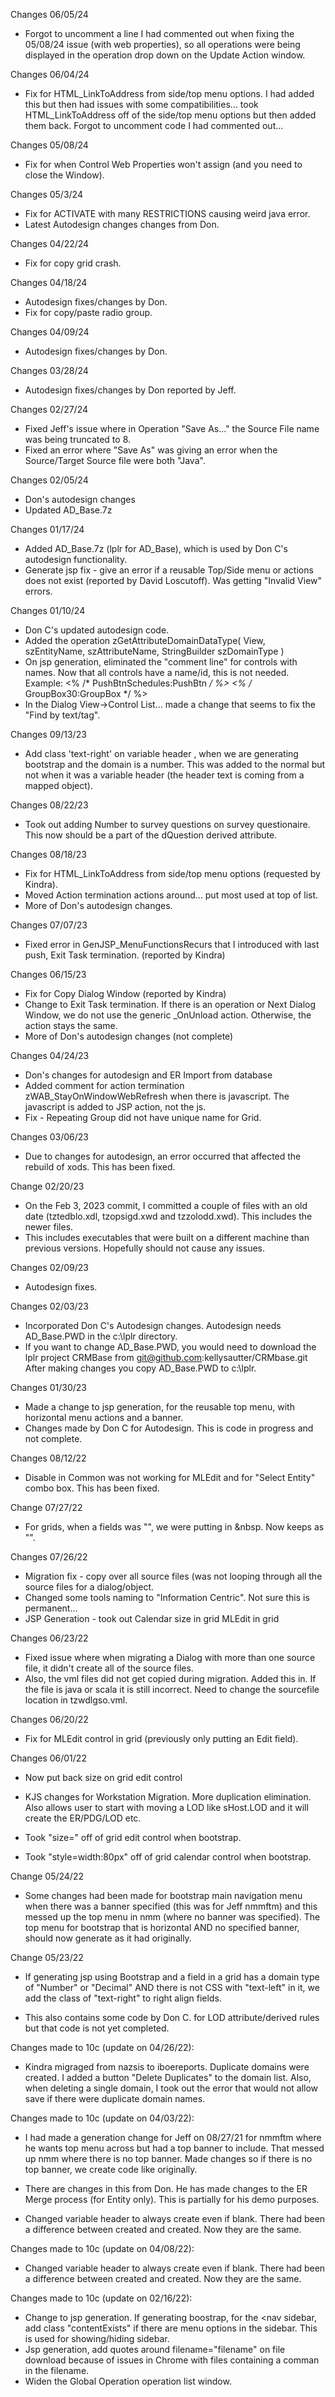 Changes 06/05/24
* Forgot to uncomment a line I had commented out when fixing the 05/08/24 issue (with web properties), so all operations
  were being displayed in the operation drop down on the Update Action window.

Changes 06/04/24
* Fix for HTML_LinkToAddress from side/top menu options. I had added this but then had issues with some compatibilities... took HTML_LinkToAddress
  off of the side/top menu options but then added them back. Forgot to uncomment code I had commented out...

Changes 05/08/24
* Fix for when Control Web Properties won't assign (and you need to close the Window).

Changes 05/3/24
* Fix for ACTIVATE with many RESTRICTIONS causing weird java error.
* Latest Autodesign changes changes from Don.

Changes 04/22/24
* Fix for copy grid crash.

Changes 04/18/24
* Autodesign fixes/changes by Don.
* Fix for copy/paste radio group.

Changes 04/09/24
* Autodesign fixes/changes by Don.

Changes 03/28/24
* Autodesign fixes/changes by Don reported by Jeff.

Changes 02/27/24
* Fixed Jeff's issue where in Operation "Save As..." the Source File name was being truncated to 8.
* Fixed an error where "Save As" was giving an error when the Source/Target Source file were both "Java".

Changes 02/05/24
* Don's autodesign changes
* Updated AD_Base.7z

Changes 01/17/24
* Added AD_Base.7z (lplr for AD_Base), which is used by Don C's autodesign functionality.
* Generate jsp fix - give an error if a reusable Top/Side menu or actions does not exist (reported by David Loscutoff). Was getting "Invalid View" errors.

Changes 01/10/24
* Don C's updated autodesign code.
* Added the operation zGetAttributeDomainDataType( View, szEntityName, szAttributeName, StringBuilder szDomainType )
* On jsp generation, eliminated the "comment line" for controls with names. Now that all controls have a name/id, this is not needed. Example:
<% /* PushBtnSchedules:PushBtn */ %>
<% /* GroupBox30:GroupBox */ %>
* In the Dialog View->Control List... made a change that seems to fix the "Find by text/tag".


Changes 09/13/23
* Add class 'text-right' on variable header <th>, when we are generating bootstrap and the domain is a number. This was added to the normal
  <th> but not when it was a variable header <th> (the header text is coming from a mapped object).

Changes 08/22/23
* Took out adding Number to survey questions on survey questionaire. This now should be a part of the dQuestion derived attribute.

Changes 08/18/23
* Fix for HTML_LinkToAddress from side/top menu options (requested by Kindra).
* Moved Action termination actions around... put most used at top of list.
* More of Don's autodesign changes.

Changes 07/07/23
* Fixed error in GenJSP_MenuFunctionsRecurs that I introduced with last push, Exit Task termination.   (reported by Kindra)

Changes 06/15/23
* Fix for Copy Dialog Window (reported by Kindra)
* Change to Exit Task termination. If there is an operation or Next Dialog Window, we do not use the generic _OnUnload action.
  Otherwise, the action stays the same.
* More of Don's autodesign changes (not complete)

Changes 04/24/23
* Don's changes for autodesign and ER Import from database
* Added comment for action termination zWAB_StayOnWindowWebRefresh when there is javascript. The javascript
  is added to JSP action, not the js.
* Fix - Repeating Group did not have unique name for Grid.

Changes 03/06/23
* Due to changes for autodesign, an error occurred that affected the rebuild of xods. This has been fixed.

Change 02/20/23
* On the Feb 3, 2023 commit, I committed a couple of files with an old date (tztedblo.xdl, tzopsigd.xwd and tzzolodd.xwd).
  This includes the newer files.
* This includes executables that were built on a different machine than previous versions. Hopefully should not
  cause any issues.

Changes 02/09/23
* Autodesign fixes.

Changes 02/03/23
* Incorporated Don C's Autodesign changes. Autodesign needs AD_Base.PWD in the c:\lplr directory.
* If you want to change AD_Base.PWD, you would need to download the lplr project CRMBase from git@github.com:kellysautter/CRMbase.git
  After making changes you copy AD_Base.PWD to c:\lplr.

Changes 01/30/23
* Made a change to jsp generation, for the reusable top menu, with horizontal menu actions and a banner.
* Changes made by Don C for Autodesign. This is code in progress and not complete. 

Changes 08/12/22

* Disable in Common was not working for MLEdit and for "Select Entity" combo box. This has been fixed.

Change 07/27/22
* For grids, when a fields was "", we were putting in &nbsp. Now keeps as "".

Changes 07/26/22
* Migration fix - copy over all source files (was not looping through all the source files for a dialog/object.
* Changed some tools naming to "Information Centric". Not sure this is permanent...
* JSP Generation - 
  took out Calendar size in grid
  MLEdit in grid

Changes 06/23/22
* Fixed issue where when migrating a Dialog with more than one source file, it didn't create all of the source files.
* Also, the vml files did not get copied during migration. Added this in. If the file is java or scala it is still incorrect. Need to change the
  sourcefile location in tzwdlgso.vml.

Changes 06/20/22
* Fix for MLEdit control in grid (previously only putting an Edit field).


Changes 06/01/22
* Now put back size on grid edit control

* KJS changes for Workstation Migration. More duplication elimination. Also allows user to start with moving a LOD like
  sHost.LOD and it will create the ER/PDG/LOD etc.
* Took "size=" off of grid edit control when bootstrap.
* Took "style=width:80px" off of grid calendar control when bootstrap.

Change 05/24/22

* Some changes had been made for bootstrap main navigation menu when there was a banner specified (this was for
  Jeff nmmftm) and this messed up the top menu in nmm (where no banner was specified). The top menu for bootstrap
  that is horizontal AND no specified banner, should now generate as it had originally.

Change 05/23/22

* If generating jsp using Bootstrap and a field in a grid has a domain type of  "Number" or "Decimal" AND there is not CSS with "text-left" in it, 
  we add the class of "text-right" to right align fields.

* This also contains some code by Don C. for LOD attribute/derived rules but that code is not yet completed.

Changes made to 10c (update on 04/26/22):

* Kindra migraged from nazsis to iboereports. Duplicate domains were created. I added a button "Delete Duplicates" to the domain list. Also, when deleting
  a single domain, I took out the error that would not allow save if there were duplicate domain names.

Changes made to 10c (update on 04/03/22):

* I had made a generation change for Jeff on 08/27/21 for nmmftm where he wants top menu across but had a top banner to include. That messed up nmm where there
  is no top banner. Made changes so if there is no top banner, we create code like originally.
* There are changes in this from Don. He has made changes to the ER Merge process (for Entity only). This is partially for his demo purposes.

* Changed variable header to always create <th> even if blank. There had been a difference between <th> created and <td> created. Now they are the same.

Changes made to 10c (update on 04/08/22):

* Changed variable header to always create <th> even if blank. There had been a difference between <th> created and <td> created. Now they are the same.

Changes made to 10c (update on 02/16/22):

* Change to jsp generation. If generating boostrap, for the <nav sidebar, add class "contentExists" if there are menu options in the sidebar. This is used for showing/hiding sidebar.
* Jsp generation, add quotes around filename="filename" on file download because of issues in Chrome with files containing a comman in the filename.
* Widen the Global Operation operation list window.

